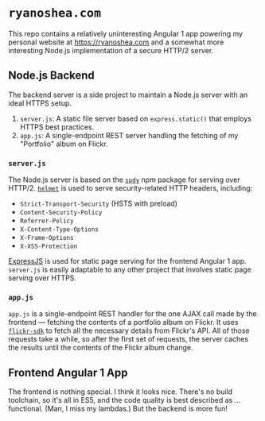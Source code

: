 # `ryanoshea.com`

This repo contains a relatively uninteresting Angular 1 app powering my personal website at <https://ryanoshea.com> and a somewhat more interesting Node.js implementation of a secure HTTP/2 server.

## Node.js Backend

The backend server is a side project to maintain a Node.js server with an ideal HTTPS setup.

1. `server.js`: A static file server based on `express.static()` that employs HTTPS best practices.
1. `app.js`: A single-endpoint REST server handling the fetching of my "Portfolio" album on Flickr.

### `server.js`

The Node.js server is based on the [`spdy`](https://www.npmjs.com/package/spdy) npm package for serving over HTTP/2. [`helmet`](https://www.npmjs.com/package/helmet) is used to serve security-related HTTP headers, including:

- `Strict-Transport-Security` (HSTS with preload)
- `Content-Security-Policy`
- `Referrer-Policy`
- `X-Content-Type-Options`
- `X-Frame-Options`
- `X-XSS-Protection`

[ExpressJS](https://expressjs.com/) is used for static page serving for the frontend Angular 1 app. `server.js` is easily adaptable to any other project that involves static page serving over HTTPS.

### `app.js`

`app.js` is a single-endpoint REST handler for the one AJAX call made by the frontend — fetching the contents of a portfolio album on Flickr. It uses  [`flickr-sdk`](https://github.com/flickr/flickr-sdk) to fetch all the necessary details from Flickr's API. All of those requests take a while, so after the first set of requests, the server caches the results until the contents of the Flickr album change.

## Frontend Angular 1 App

The frontend is nothing special. I think it looks nice. There's no build toolchain, so it's all in ES5, and the code quality is best described as … functional. (Man, I miss my lambdas.) But the backend is more fun!
